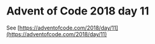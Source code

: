 # Advent of Code 2018 day 11

See [https://adventofcode.com/2018/day/11](https://adventofcode.com/2018/day/11)
